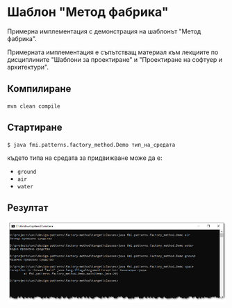 # Шаблон "Метод фабрика"
Примерна имплементация с демонстрация на шаблонът "Метод фабрика".

Примерната имплементация е съпътстващ материал към лекциите по дисциплините "Шаблони за проектиране" и
"Проектиране на софтуер и архитектури".

## Компилиране
`mvn clean compile`

## Стартиране
`$ java fmi.patterns.factory_method.Demo тип_на_средата`

където типа на средата за придвижване може да е:
* `ground`
* `air`
* `water`

## Резултат
![Screenshot](doc/img/screenshot.jpg)